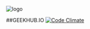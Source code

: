 ![logo](https://github.com/adham90/geekhub.io/blob/master/logo.jpg "geekhub")

##GEEKHUB.IO [![Code Climate](https://codeclimate.com/github/adham90/geekhub.io/badges/gpa.svg)](https://codeclimate.com/github/adham90/geekhub.io)
